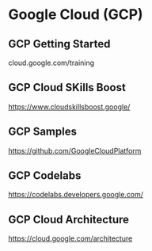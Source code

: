 # Google Cloud (GCP)

## GCP Getting Started
cloud.google.com/training

## GCP Cloud SKills Boost
https://www.cloudskillsboost.google/

## GCP Samples
https://github.com/GoogleCloudPlatform

## GCP Codelabs
https://codelabs.developers.google.com/

## GCP Cloud Architecture
https://cloud.google.com/architecture
